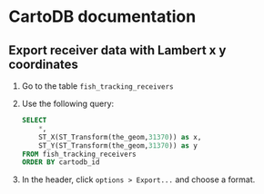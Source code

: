 # CartoDB documentation

## Export receiver data with Lambert x y coordinates

1. Go to the table `fish_tracking_receivers`
2. Use the following query:

    ```SQL
    SELECT
        *,
        ST_X(ST_Transform(the_geom,31370)) as x,
        ST_Y(ST_Transform(the_geom,31370)) as y
    FROM fish_tracking_receivers
    ORDER BY cartodb_id
    ```

3. In the header, click `options > Export...` and choose a format.
